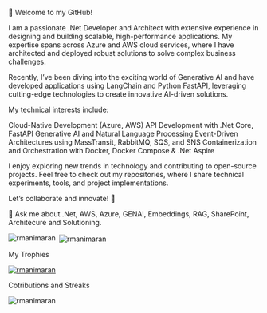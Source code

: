👋 Welcome to my GitHub!

I am a passionate .Net Developer and Architect with extensive experience in designing and building scalable, high-performance applications. My expertise spans across Azure and AWS cloud services, where I have architected and deployed robust solutions to solve complex business challenges.

Recently, I’ve been diving into the exciting world of Generative AI and have developed applications using LangChain and Python FastAPI, leveraging cutting-edge technologies to create innovative AI-driven solutions.

My technical interests include:

Cloud-Native Development (Azure, AWS)
API Development with .Net Core, FastAPI
Generative AI and Natural Language Processing
Event-Driven Architectures using MassTransit, RabbitMQ, SQS, and SNS
Containerization and Orchestration with Docker, Docker Compose & .Net Aspire

I enjoy exploring new trends in technology and contributing to open-source projects. Feel free to check out my repositories, where I share technical experiments, tools, and project implementations.

Let’s collaborate and innovate! 🌟

💬 Ask me about .Net, AWS, Azure, GENAI, Embeddings, RAG, SharePoint, Architecure and Solutioning.
<!--
**r-manimaran/r-manimaran** is a ✨ _special_ ✨ repository because its `README.md` (this file) appears on your GitHub profile.

Here are some ideas to get you started:


- 👯 I’m looking to collaborate on ...
- 🤔 I’m looking for help with ...

- 📫 How to reach me: ...
- 😄 Pronouns: ...
- ⚡ Fun fact: ...
-->
<p><img align="left" src="https://github-readme-stats.vercel.app/api/top-langs?username=r-manimaran&show_icons=true&locale=en&layout=compact" alt="rmanimaran" /></p>

<p>&nbsp;<img align="center" src="https://github-readme-stats.vercel.app/api?username=r-manimaran&show_icons=true&locale=en&theme=dracula" alt="rmanimaran" /></p>

<p>My Trophies</p>
<p align="left"> <a href="https://github.com/ryo-ma/github-profile-trophy"><img src="https://github-profile-trophy.vercel.app/?username=r-manimaran&theme=onedark&row=2&column=4" alt="rmanimaran" /></a> </p>

<p>Cotributions and Streaks</p>
<p><img align="center" src="https://github-readme-streak-stats.herokuapp.com/?user=r-manimaran" alt="rmanimaran" /></p>
